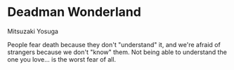 # Deadman Wonderland

Mitsuzaki Yosuga

People fear death because they don't "understand" it, and we're afraid of strangers because we don't "know" them. Not being able to understand the one you love... is the worst fear of all.